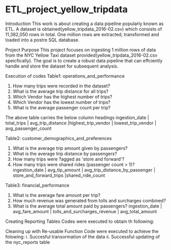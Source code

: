 # ETL_project_yellow_tripdata
Introduction
This work is about creating a data pipeline popularly known as ETL. A dataset is obtained(yellow_tripdata_2016-02.csv) which consists of 11,382,050 rows in total. One million rows are extracted, transformed and loaded into a postre SQL database.

Project Purpose
This project focuses on ingesting 1 million rows of data from the NYC Yellow Taxi dataset provided(yellow_tripdata_2016-02.csv speicfically). The goal is to create a robust data pipeline that can effciently handle and store the dataset for subsequent analysis.

Execution of codes
Table1:
operations_and_performance
1. How many trips were recorded in the dataset?
2. What is the average trip distance for all trips?
3. Which Vendor has the highest number of trips?
4. Which Vendor has the lowest number of trips? 
5. What is the average passenger count per trip?

The above table carries the below column headings
ingestion_date | total_trips | avg_trip_distance |highest_trip_vendor | lowest_trip_vendor | avg_passenger_count

Table2:
customer_demographics_and_preferences
1. What is the average trip amount given by passengers?
2. What is the average trip distance by passengers?
3. How many trips were ?agged as 'store and forward'?
4. How many trips were shared rides (passenger count > 1)?
ingestion_date | avg_tip_amount |  avg_trip_distance_by_passenger | store_and_forward_trips |shared_ride_count 

Table3:
financial_performance
1. What is the average fare amount per trip?
2. How much revenue was generated from tolls and 
surcharges combined?
3. What is the average total amount paid by passengers?
ingestion_date | avg_fare_amount | tolls_and_surcharges_revenue | avg_total_amount 

Creating Reporting Tables
Codes were executed to obtain th following:

Cleaning up with Re-usable Function
Code were executed to achieve the folowing:
i. Succesful transormation of the data
ii. Successful updating of the nyc_reports table


